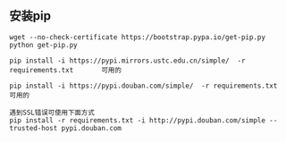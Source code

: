  ## 安装pip
    
    wget --no-check-certificate https://bootstrap.pypa.io/get-pip.py
    python get-pip.py

    pip install -i https://pypi.mirrors.ustc.edu.cn/simple/  -r requirements.txt       可用的

    pip install -i https://pypi.douban.com/simple/  -r requirements.txt       可用的

    遇到SSL错误可使用下面方式
    pip install -r requirements.txt -i http://pypi.douban.com/simple --trusted-host pypi.douban.com 
